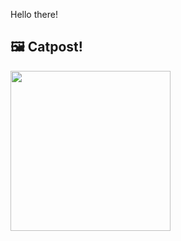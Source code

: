 Hello there!



## 🖼️ Catpost!

<sub>
    <img src="https://cdn2.thecatapi.com/images/hs.jpg" height="256">
</sub>

